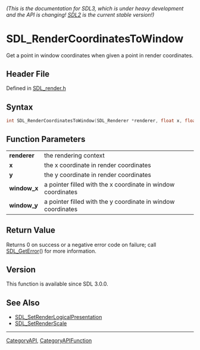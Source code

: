 ###### (This is the documentation for SDL3, which is under heavy development and the API is changing! [SDL2](https://wiki.libsdl.org/SDL2/) is the current stable version!)
# SDL_RenderCoordinatesToWindow

Get a point in window coordinates when given a point in render coordinates.

## Header File

Defined in [SDL_render.h](https://github.com/libsdl-org/SDL/blob/main/include/SDL3/SDL_render.h)

## Syntax

```c
int SDL_RenderCoordinatesToWindow(SDL_Renderer *renderer, float x, float y, float *window_x, float *window_y);

```

## Function Parameters

|                  |                                                              |
| ---------------- | ------------------------------------------------------------ |
| **renderer**     | the rendering context                                        |
| **x**            | the x coordinate in render coordinates                       |
| **y**            | the y coordinate in render coordinates                       |
| **window_x**     | a pointer filled with the x coordinate in window coordinates |
| **window_y**     | a pointer filled with the y coordinate in window coordinates |

## Return Value

Returns 0 on success or a negative error code on failure; call
[SDL_GetError](SDL_GetError)() for more information.

## Version

This function is available since SDL 3.0.0.

## See Also

* [SDL_SetRenderLogicalPresentation](SDL_SetRenderLogicalPresentation)
* [SDL_SetRenderScale](SDL_SetRenderScale)

----
[CategoryAPI](CategoryAPI), [CategoryAPIFunction](CategoryAPIFunction)

